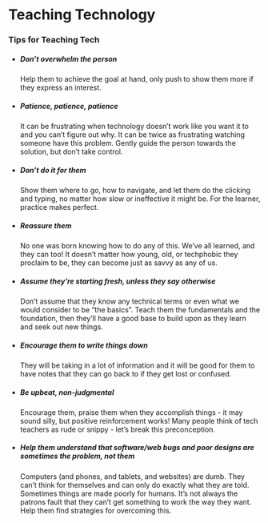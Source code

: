 # Teaching Technology

### Tips for Teaching Tech

* ##### Don’t overwhelm the person
  Help them to achieve the goal at hand, only push to show them more if they express an interest.
* ##### Patience, patience, patience
    It can be frustrating when technology doesn’t work like you want it to and you can’t figure out why. It can be twice as frustrating watching someone have this problem. Gently guide the person towards the solution, but don’t take control.
* ##### Don’t do it for them
  Show them where to go, how to navigate, and let them do the clicking and typing, no matter how slow or ineffective it might be. For the learner, practice makes perfect.
* ##### Reassure them
  No one was born knowing how to do any of this. We’ve all learned, and they can too! It doesn’t matter how young, old, or techphobic they proclaim to be, they can become just as savvy as any of us.
* ##### Assume they’re starting fresh, unless they say otherwise
   Don’t assume that they know any technical terms or even what we would consider to be “the basics”. Teach them the fundamentals and the foundation, then they’ll have a good base to build upon as they learn and seek out new things.  
* ##### Encourage them to write things down
   They will be taking in a lot of information and it will be good for them to have notes that they can go back to if they get lost or confused.   
* ##### Be upbeat, non-judgmental
   Encourage them, praise them when they accomplish things - it may sound silly, but positive reinforcement works! Many people think of tech teachers as rude or snippy - let’s break this preconception.  
* ##### Help them understand that software/web bugs and poor designs are sometimes the problem, not them
   Computers (and phones, and tablets, and websites) are dumb. They can’t think for themselves and can only do exactly what they are told. Sometimes things are made poorly for humans. It’s not always the patrons fault that they can’t get something to work the way they want. Help them find strategies for overcoming this.  




